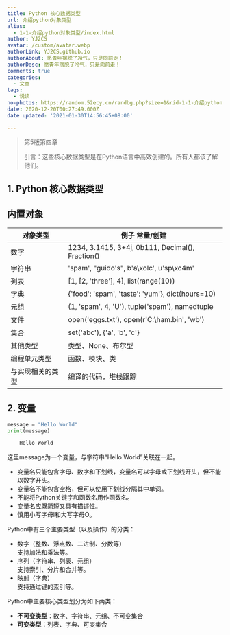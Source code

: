 ```yaml
---
title: Python 核心数据类型
url: 介绍python对象类型
alias:
  - 1-1-介绍python对象类型/index.html
author: YJ2CS
avatar: /custom/avatar.webp
authorLink: YJ2CS.github.io
authorAbout: 愿青年摆脱了冷气，只是向前走！
authorDesc: 愿青年摆脱了冷气，只是向前走！
comments: true
categories:
  - 文章
tags:
  - 悦读
no-photos: https://random.52ecy.cn/randbg.php?size=1&rid-1-1-介绍python对象类型
date: 2020-12-20T00:27:49.000Z
date updated: '2021-01-30T14:56:45+08:00'

---
```


> 第5版第四章
>
> 引言：这些核心数据类型是在Python语言中高效创建的。所有人都该了解他们。

## 1. Python 核心数据类型

## **内置对象**

| 对象类型     | 例子 常量/创建                                         |
| -------- | ------------------------------------------------ |
| 数字       | 1234, 3.1415, 3+4j, 0b111, Decimal(), Fraction() |
| 字符串      | 'spam', "guido's", b'a\xolc', u'sp\xc4m'         |
| 列表       | [1, [2, 'three'], 4], list(range(10))            |
| 字典       | {'food': 'spam', 'taste': 'yum'}, dict(hours=10) |
| 元组       | (1, 'spam', 4, 'U'), tuple('spam'), namedtuple   |
| 文件       | open('eggs.txt'), open(r'C:\ham.bin', 'wb')      |
| 集合       | set('abc'), {'a', 'b', 'c'}                      |
| 其他类型     | 类型、None、布尔型                                      |
| 编程单元类型   | 函数、模块、类                                          |
| 与实现相关的类型 | 编译的代码，堆栈跟踪                                       |

## 2. 变量

```python
message = "Hello World"
print(message)
```

```python
    Hello World
```

这里message为一个变量，与字符串“Hello World”关联在一起。

- 变量名只能包含字母、数字和下划线，变量名可以字母或下划线开头，但不能以数字开头。
- 变量名不能包含空格，但可以使用下划线分隔其中单词。
- 不能将Python关键字和函数名用作函数名。
- 变量名应既简短又具有描述性。
- 慎用小写字母l和大写字母O。

Python中有三个主要类型（以及操作）的分类：

- 数字（整数、浮点数、二进制、分数等）\
  支持加法和乘法等。
- 序列（字符串、列表、元组）\
  支持索引、分片和合并等。
- 映射（字典）\
  支持通过键的索引等。

Python中主要核心类型划分为如下两类：

- **不可变类型**：数字、字符串、元组、不可变集合
- **可变类型**：列表、字典、可变集合

```python
```
